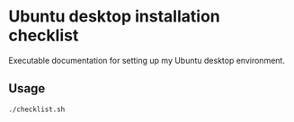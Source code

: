 # Ubuntu desktop installation checklist

Executable documentation for setting up my Ubuntu desktop environment.

## Usage

```
./checklist.sh
```